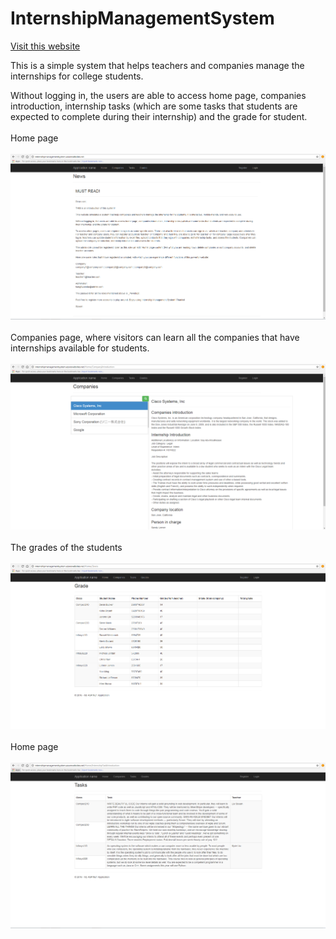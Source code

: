 # InternshipManagementSystem

[Visit this website](http://internshipmanagementsystem.azurewebsites.net)

This is a simple system that helps teachers and companies manage the internships for college students.

Without logging in, the users are able to access home page, companies introduction, internship tasks (which are some tasks that students are expected to complete during their internship) and the grade for student.
<br>
<br>
Home page
<br><br>
![alt tag](https://github.com/sliu353/InternshipManagementSystem/blob/master/Screenshots/Capture1.PNG)
<br><br>
Companies page, where visitors can learn all the companies that have internships available for students.
<br><br>
![alt tag](https://github.com/sliu353/InternshipManagementSystem/blob/master/Screenshots/Capture2.PNG)
<br><br>
The grades of the students
<br><br>
![alt tag](https://github.com/sliu353/InternshipManagementSystem/blob/master/Screenshots/Capture3.PNG)
<br><br>
Home page
<br><br>
![alt tag](https://github.com/sliu353/InternshipManagementSystem/blob/master/Screenshots/Capture.PNG)
